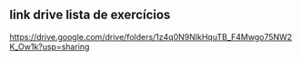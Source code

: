 ## link drive lista de exercícios 

https://drive.google.com/drive/folders/1z4q0N9NIkHquTB_F4Mwgo75NW2K_Ow1k?usp=sharing
